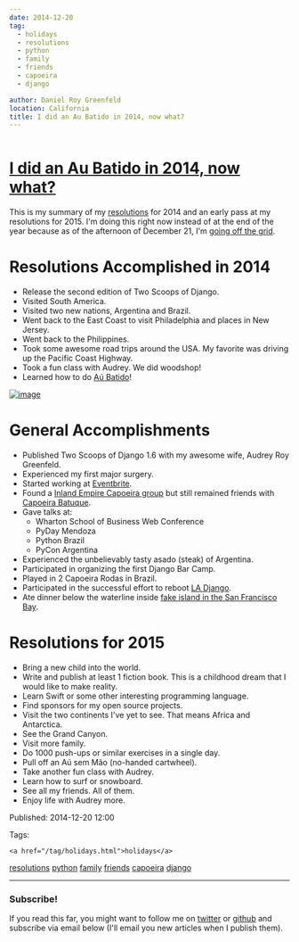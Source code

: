```yaml
---
date: 2014-12-20
tag: 
  - holidays
  - resolutions
  - python
  - family
  - friends
  - capoeira
  - django

author: Daniel Roy Greenfeld
location: California
title: I did an Au Batido in 2014, now what?
---
```

<div class="twelve wide column">

<h1 class="ui block header">
<div class="content">
<a href="/new-years-resolutions-2015.html">I did an Au Batido in 2014, now what?</a>
</div>
</h1>
<p>This is my summary of my
<a href="https://www.pydanny.com/tag/resolutions.html" target="_blank">resolutions</a> for 2014 and
an early pass at my resolutions for 2015. I'm doing this right now
instead of at the end of the year because as of the afternoon of
December 21, I'm <a href="http://danielroygreenfeld.com/2014/12/21/going-off-the-grid/" target="_blank">going off the
grid</a>.</p>
<h1 id="resolutions-accomplished-in-2014">Resolutions Accomplished in 2014</h1>
<ul>
<li>Release the second edition of Two Scoops of Django.</li>
<li>Visited South America.</li>
<li>Visited two new nations, Argentina and Brazil.</li>
<li>Went back to the East Coast to visit Philadelphia and places in New
Jersey.</li>
<li>Went back to the Philippines.</li>
<li>Took some awesome road trips around the USA. My favorite was driving
up the Pacific Coast Highway.</li>
<li>Took a fun class with Audrey. We did woodshop!</li>
<li>Learned how to do <a href="http://en.wikipedia.org/wiki/L-kick" target="_blank">Aú Batido</a>!</li>
</ul>
<p><a href="https://pydanny.com/static/aubatido.jpg" target="_blank"><img alt="image" src="https://pydanny.com/static/aubatido.jpg"/></a></p>
<h1 id="general-accomplishments">General Accomplishments</h1>
<ul>
<li>Published Two Scoops of Django 1.6 with my awesome wife, Audrey Roy
Greenfeld.</li>
<li>Experienced my first major surgery.</li>
<li>Started working at <a href="http://www.eventbrite.com" target="_blank">Eventbrite</a>.</li>
<li>Found a <a href="http://www.meetup.com/Riverside-Capoeira-Meetup/" target="_blank">Inland Empire Capoeira
group</a> but still
remained friends with <a href="https://www.facebook.com/valleycapoeirabatuque" target="_blank">Capoeira
Batuque</a>.</li>
<li>Gave talks at:
<ul>
<li>Wharton School of Business Web Conference</li>
<li>PyDay Mendoza</li>
<li>Python Brazil</li>
<li>PyCon Argentina</li>
</ul></li>
<li>Experienced the unbelievably tasty asado (steak) of Argentina.</li>
<li>Participated in organizing the first Django Bar Camp.</li>
<li>Played in 2 Capoeira Rodas in Brazil.</li>
<li>Participated in the successful effort to reboot <a href="www.meetup.com/ladjango" target="_blank">LA
Django</a>.</li>
<li>Ate dinner below the waterline inside <a href="www.forbesisland.com" target="_blank">fake island in the San
Francisco Bay</a>.</li>
</ul>
<h1 id="resolutions-for-2015">Resolutions for 2015</h1>
<ul>
<li>Bring a new child into the world.</li>
<li>Write and publish at least 1 fiction book. This is a childhood dream
that I would like to make reality.</li>
<li>Learn Swift or some other interesting programming language.</li>
<li>Find sponsors for my open source projects.</li>
<li>Visit the two continents I've yet to see. That means Africa and
Antarctica.</li>
<li>See the Grand Canyon.</li>
<li>Visit more family.</li>
<li>Do 1000 push-ups or similar exercises in a single day.</li>
<li>Pull off an Aú sem Mão (no-handed cartwheel).</li>
<li>Take another fun class with Audrey.</li>
<li>Learn how to surf or snowboard.</li>
<li>See all my friends. All of them.</li>
<li>Enjoy life with Audrey more.</li>
</ul>
<p>Published: 2014-12-20 12:00</p>
<p>Tags:
  
    <a href="/tag/holidays.html">holidays</a>
<a href="/tag/resolutions.html">resolutions</a>
<a href="/tag/python.html">python</a>
<a href="/tag/family.html">family</a>
<a href="/tag/friends.html">friends</a>
<a href="/tag/capoeira.html">capoeira</a>
<a href="/tag/django.html">django</a>
</p>
<hr/>
<h3 class="ui header">Subscribe!</h3>
<p>If you read this far, you might want to follow me on <a href="https://twitter.com/pydanny">twitter</a> or <a href="https://github.com/pydanny">github</a> and subscribe via email below (I'll email you new articles when I publish them).</p>
<!-- Begin MailChimp Signup Form -->
</div>